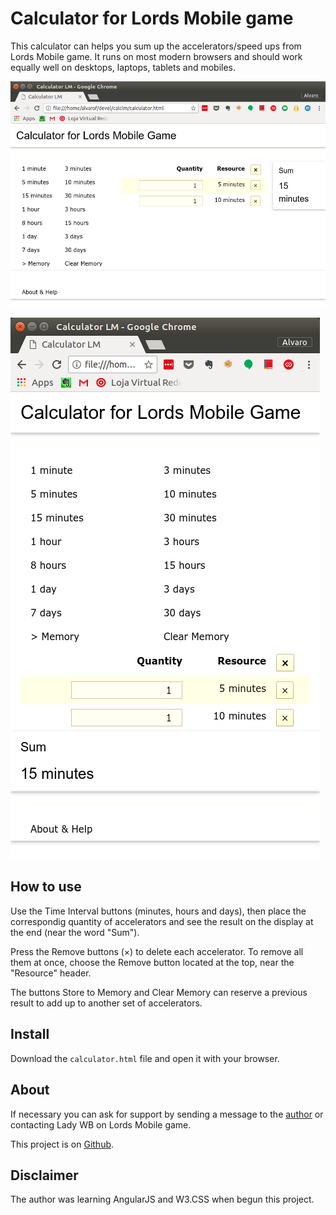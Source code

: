# Calculator for Lords Mobile game

This calculator can helps you sum up the accelerators/speed ups from Lords Mobile game. It runs on most modern browsers and should work equally well on desktops, laptops, tablets and mobiles.

![Horizontal display](horizontal.png)
<!-- ![Horizontal display image]() -->

![Vertical display](vertical.png)
<!-- ![Vertical display image]() -->

## How to use

Use the Time Interval buttons (minutes, hours and days), then place the correspondig quantity of accelerators and see the result on the display at the end (near the word "Sum").

Press the Remove buttons (&times;) to delete each accelerator. To remove all them at once, choose the Remove button located at the top, near the "Resource" header.

The buttons Store to Memory and Clear Memory can reserve a previous result to add up to another set of accelerators.

## Install

Download the `calculator.html` file and open it with your browser.

## About

If necessary you can ask for support by sending a message to the [author](email:alvfig666@gmail.com) or contacting Lady WB on Lords Mobile game.

This project is on [Github](https://github.com/alvfig/calclm).

## Disclaimer

The author was learning AngularJS and W3.CSS when begun this project.
